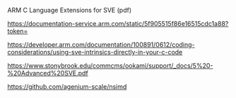 ARM C Language Extensions for SVE (pdf)

https://documentation-service.arm.com/static/5f905515f86e16515cdc1a88?token=

https://developer.arm.com/documentation/100891/0612/coding-considerations/using-sve-intrinsics-directly-in-your-c-code

https://www.stonybrook.edu/commcms/ookami/support/_docs/5%20-%20Advanced%20SVE.pdf

https://github.com/agenium-scale/nsimd